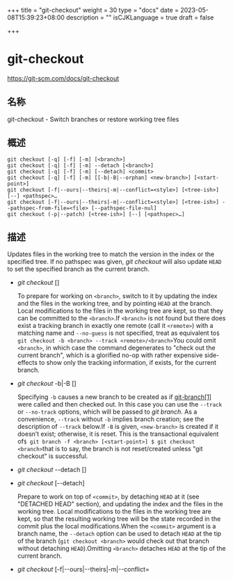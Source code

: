+++
title = "git-checkout"
weight = 30
type = "docs"
date = 2023-05-08T15:39:23+08:00
description = ""
isCJKLanguage = true
draft = false

+++

# git-checkout

https://git-scm.com/docs/git-checkout

## 名称

git-checkout - Switch branches or restore working tree files

## 概述

```
git checkout [-q] [-f] [-m] [<branch>]
git checkout [-q] [-f] [-m] --detach [<branch>]
git checkout [-q] [-f] [-m] [--detach] <commit>
git checkout [-q] [-f] [-m] [[-b|-B|--orphan] <new-branch>] [<start-point>]
git checkout [-f|--ours|--theirs|-m|--conflict=<style>] [<tree-ish>] [--] <pathspec>…
git checkout [-f|--ours|--theirs|-m|--conflict=<style>] [<tree-ish>] --pathspec-from-file=<file> [--pathspec-file-nul]
git checkout (-p|--patch) [<tree-ish>] [--] [<pathspec>…]
```

## 描述

Updates files in the working tree to match the version in the index or the specified tree. If no pathspec was given, *git checkout* will also update `HEAD` to set the specified branch as the current branch.

- *git checkout* [<branch>]

  To prepare for working on `<branch>`, switch to it by updating the index and the files in the working tree, and by pointing `HEAD` at the branch. Local modifications to the files in the working tree are kept, so that they can be committed to the `<branch>`.If `<branch>` is not found but there does exist a tracking branch in exactly one remote (call it `<remote>`) with a matching name and `--no-guess` is not specified, treat as equivalent to`$ git checkout -b <branch> --track <remote>/<branch>`You could omit `<branch>`, in which case the command degenerates to "check out the current branch", which is a glorified no-op with rather expensive side-effects to show only the tracking information, if exists, for the current branch.

- *git checkout* -b|-B <new-branch> [<start-point>]

  Specifying `-b` causes a new branch to be created as if [git-branch[1]](../git-branch) were called and then checked out. In this case you can use the `--track` or `--no-track` options, which will be passed to *git branch*. As a convenience, `--track` without `-b` implies branch creation; see the description of `--track` below.If `-B` is given, `<new-branch>` is created if it doesn’t exist; otherwise, it is reset. This is the transactional equivalent of`$ git branch -f <branch> [<start-point>] $ git checkout <branch>`that is to say, the branch is not reset/created unless "git checkout" is successful.

- *git checkout* --detach [<branch>]

- *git checkout* [--detach] <commit>

  Prepare to work on top of `<commit>`, by detaching `HEAD` at it (see "DETACHED HEAD" section), and updating the index and the files in the working tree. Local modifications to the files in the working tree are kept, so that the resulting working tree will be the state recorded in the commit plus the local modifications.When the `<commit>` argument is a branch name, the `--detach` option can be used to detach `HEAD` at the tip of the branch (`git checkout <branch>` would check out that branch without detaching `HEAD`).Omitting `<branch>` detaches `HEAD` at the tip of the current branch.

- *git checkout* [-f|--ours|--theirs|-m|--conflict=<style>] [<tree-ish>] [--] <pathspec>…

- *git checkout* [-f|--ours|--theirs|-m|--conflict=<style>] [<tree-ish>] --pathspec-from-file=<file> [--pathspec-file-nul]

  Overwrite the contents of the files that match the pathspec. When the `<tree-ish>` (most often a commit) is not given, overwrite working tree with the contents in the index. When the `<tree-ish>` is given, overwrite both the index and the working tree with the contents at the `<tree-ish>`.The index may contain unmerged entries because of a previous failed merge. By default, if you try to check out such an entry from the index, the checkout operation will fail and nothing will be checked out. Using `-f` will ignore these unmerged entries. The contents from a specific side of the merge can be checked out of the index by using `--ours` or `--theirs`. With `-m`, changes made to the working tree file can be discarded to re-create the original conflicted merge result.

- *git checkout* (-p|--patch) [<tree-ish>] [--] [<pathspec>…]

  This is similar to the previous mode, but lets you use the interactive interface to show the "diff" output and choose which hunks to use in the result. See below for the description of `--patch` option.

## 选项

- -q

- --quiet

  Quiet, suppress feedback messages.

- --progress

- --no-progress

  Progress status is reported on the standard error stream by default when it is attached to a terminal, unless `--quiet` is specified. This flag enables progress reporting even if not attached to a terminal, regardless of `--quiet`.

- -f

- --force

  When switching branches, proceed even if the index or the working tree differs from `HEAD`, and even if there are untracked files in the way. This is used to throw away local changes and any untracked files or directories that are in the way.When checking out paths from the index, do not fail upon unmerged entries; instead, unmerged entries are ignored.

- --ours

- --theirs

  When checking out paths from the index, check out stage #2 (*ours*) or #3 (*theirs*) for unmerged paths.Note that during `git rebase` and `git pull --rebase`, *ours* and *theirs* may appear swapped; `--ours` gives the version from the branch the changes are rebased onto, while `--theirs` gives the version from the branch that holds your work that is being rebased.This is because `rebase` is used in a workflow that treats the history at the remote as the shared canonical one, and treats the work done on the branch you are rebasing as the third-party work to be integrated, and you are temporarily assuming the role of the keeper of the canonical history during the rebase. As the keeper of the canonical history, you need to view the history from the remote as `ours` (i.e. "our shared canonical history"), while what you did on your side branch as `theirs` (i.e. "one contributor’s work on top of it").

- -b <new-branch>

  Create a new branch named `<new-branch>`, start it at `<start-point>`, and check the resulting branch out; see [git-branch[1]](../git-branch) for details.

- -B <new-branch>

  Creates the branch `<new-branch>`, start it at `<start-point>`; if it already exists, then reset it to `<start-point>`. And then check the resulting branch out. This is equivalent to running "git branch" with "-f" followed by "git checkout" of that branch; see [git-branch[1]](../git-branch) for details.

- -t

- --track[=(direct|inherit)]

  When creating a new branch, set up "upstream" configuration. See "--track" in [git-branch[1]](../git-branch) for details.If no `-b` option is given, the name of the new branch will be derived from the remote-tracking branch, by looking at the local part of the refspec configured for the corresponding remote, and then stripping the initial part up to the "*". This would tell us to use `hack` as the local branch when branching off of `origin/hack` (or `remotes/origin/hack`, or even `refs/remotes/origin/hack`). If the given name has no slash, or the above guessing results in an empty name, the guessing is aborted. You can explicitly give a name with `-b` in such a case.

- --no-track

  Do not set up "upstream" configuration, even if the `branch.autoSetupMerge` configuration variable is true.

- --guess

- --no-guess

  If `<branch>` is not found but there does exist a tracking branch in exactly one remote (call it `<remote>`) with a matching name, treat as equivalent to`$ git checkout -b <branch> --track <remote>/<branch>`If the branch exists in multiple remotes and one of them is named by the `checkout.defaultRemote` configuration variable, we’ll use that one for the purposes of disambiguation, even if the `<branch>` isn’t unique across all remotes. Set it to e.g. `checkout.defaultRemote=origin` to always checkout remote branches from there if `<branch>` is ambiguous but exists on the *origin* remote. See also `checkout.defaultRemote` in [git-config[1]](../git-config).`--guess` is the default behavior. Use `--no-guess` to disable it.The default behavior can be set via the `checkout.guess` configuration variable.

- -l

  Create the new branch’s reflog; see [git-branch[1]](../git-branch) for details.

- -d

- --detach

  Rather than checking out a branch to work on it, check out a commit for inspection and discardable experiments. This is the default behavior of `git checkout <commit>` when `<commit>` is not a branch name. See the "DETACHED HEAD" section below for details.

- --orphan <new-branch>

  Create a new *orphan* branch, named `<new-branch>`, started from `<start-point>` and switch to it. The first commit made on this new branch will have no parents and it will be the root of a new history totally disconnected from all the other branches and commits.The index and the working tree are adjusted as if you had previously run `git checkout <start-point>`. This allows you to start a new history that records a set of paths similar to `<start-point>` by easily running `git commit -a` to make the root commit.This can be useful when you want to publish the tree from a commit without exposing its full history. You might want to do this to publish an open source branch of a project whose current tree is "clean", but whose full history contains proprietary or otherwise encumbered bits of code.If you want to start a disconnected history that records a set of paths that is totally different from the one of `<start-point>`, then you should clear the index and the working tree right after creating the orphan branch by running `git rm -rf .` from the top level of the working tree. Afterwards you will be ready to prepare your new files, repopulating the working tree, by copying them from elsewhere, extracting a tarball, etc.

- --ignore-skip-worktree-bits

  In sparse checkout mode, `git checkout -- <paths>` would update only entries matched by `<paths>` and sparse patterns in `$GIT_DIR/info/sparse-checkout`. This option ignores the sparse patterns and adds back any files in `<paths>`.

- -m

- --merge

  When switching branches, if you have local modifications to one or more files that are different between the current branch and the branch to which you are switching, the command refuses to switch branches in order to preserve your modifications in context. However, with this option, a three-way merge between the current branch, your working tree contents, and the new branch is done, and you will be on the new branch.When a merge conflict happens, the index entries for conflicting paths are left unmerged, and you need to resolve the conflicts and mark the resolved paths with `git add` (or `git rm` if the merge should result in deletion of the path).When checking out paths from the index, this option lets you recreate the conflicted merge in the specified paths.When switching branches with `--merge`, staged changes may be lost.

- --conflict=<style>

  The same as `--merge` option above, but changes the way the conflicting hunks are presented, overriding the `merge.conflictStyle` configuration variable. Possible values are "merge" (default), "diff3", and "zdiff3".

- -p

- --patch

  Interactively select hunks in the difference between the `<tree-ish>` (or the index, if unspecified) and the working tree. The chosen hunks are then applied in reverse to the working tree (and if a `<tree-ish>` was specified, the index).This means that you can use `git checkout -p` to selectively discard edits from your current working tree. See the “Interactive Mode” section of [git-add[1]](../git-add) to learn how to operate the `--patch` mode.Note that this option uses the no overlay mode by default (see also `--overlay`), and currently doesn’t support overlay mode.

- --ignore-other-worktrees

  `git checkout` refuses when the wanted ref is already checked out by another worktree. This option makes it check the ref out anyway. In other words, the ref can be held by more than one worktree.

- --overwrite-ignore

- --no-overwrite-ignore

  Silently overwrite ignored files when switching branches. This is the default behavior. Use `--no-overwrite-ignore` to abort the operation when the new branch contains ignored files.

- --recurse-submodules

- --no-recurse-submodules

  Using `--recurse-submodules` will update the content of all active submodules according to the commit recorded in the superproject. If local modifications in a submodule would be overwritten the checkout will fail unless `-f` is used. If nothing (or `--no-recurse-submodules`) is used, submodules working trees will not be updated. Just like [git-submodule[1]](../git-submodule), this will detach `HEAD` of the submodule.

- --overlay

- --no-overlay

  In the default overlay mode, `git checkout` never removes files from the index or the working tree. When specifying `--no-overlay`, files that appear in the index and working tree, but not in `<tree-ish>` are removed, to make them match `<tree-ish>` exactly.

- --pathspec-from-file=<file>

  Pathspec is passed in `<file>` instead of commandline args. If `<file>` is exactly `-` then standard input is used. Pathspec elements are separated by LF or CR/LF. Pathspec elements can be quoted as explained for the configuration variable `core.quotePath` (see [git-config[1]](../git-config)). See also `--pathspec-file-nul` and global `--literal-pathspecs`.

- --pathspec-file-nul

  Only meaningful with `--pathspec-from-file`. Pathspec elements are separated with NUL character and all other characters are taken literally (including newlines and quotes).

- <branch>

  Branch to checkout; if it refers to a branch (i.e., a name that, when prepended with "refs/heads/", is a valid ref), then that branch is checked out. Otherwise, if it refers to a valid commit, your `HEAD` becomes "detached" and you are no longer on any branch (see below for details).You can use the `@{-N}` syntax to refer to the N-th last branch/commit checked out using "git checkout" operation. You may also specify `-` which is synonymous to `@{-1}`.As a special case, you may use `A...B` as a shortcut for the merge base of `A` and `B` if there is exactly one merge base. You can leave out at most one of `A` and `B`, in which case it defaults to `HEAD`.

- <new-branch>

  Name for the new branch.

- <start-point>

  The name of a commit at which to start the new branch; see [git-branch[1]](../git-branch) for details. Defaults to `HEAD`.As a special case, you may use `"A...B"` as a shortcut for the merge base of `A` and `B` if there is exactly one merge base. You can leave out at most one of `A` and `B`, in which case it defaults to `HEAD`.

- <tree-ish>

  Tree to checkout from (when paths are given). If not specified, the index will be used.As a special case, you may use `"A...B"` as a shortcut for the merge base of `A` and `B` if there is exactly one merge base. You can leave out at most one of `A` and `B`, in which case it defaults to `HEAD`.

- --

  Do not interpret any more arguments as options.

- <pathspec>…

  Limits the paths affected by the operation.For more details, see the *pathspec* entry in [gitglossary[7]](../../7/gitglossary).

## DETACHED HEAD

`HEAD` normally refers to a named branch (e.g. `master`). Meanwhile, each branch refers to a specific commit. Let’s look at a repo with three commits, one of them tagged, and with branch `master` checked out:

```
           HEAD (refers to branch 'master')
            |
            v
a---b---c  branch 'master' (refers to commit 'c')
    ^
    |
  tag 'v2.0' (refers to commit 'b')
```

When a commit is created in this state, the branch is updated to refer to the new commit. Specifically, *git commit* creates a new commit `d`, whose parent is commit `c`, and then updates branch `master` to refer to new commit `d`. `HEAD` still refers to branch `master` and so indirectly now refers to commit `d`:

``` bash
$ edit; git add; git commit

               HEAD (refers to branch 'master')
                |
                v
a---b---c---d  branch 'master' (refers to commit 'd')
    ^
    |
  tag 'v2.0' (refers to commit 'b')
```

It is sometimes useful to be able to checkout a commit that is not at the tip of any named branch, or even to create a new commit that is not referenced by a named branch. Let’s look at what happens when we checkout commit `b` (here we show two ways this may be done):

``` bash
$ git checkout v2.0  # or
$ git checkout master^^

   HEAD (refers to commit 'b')
    |
    v
a---b---c---d  branch 'master' (refers to commit 'd')
    ^
    |
  tag 'v2.0' (refers to commit 'b')
```

Notice that regardless of which checkout command we use, `HEAD` now refers directly to commit `b`. This is known as being in detached `HEAD` state. It means simply that `HEAD` refers to a specific commit, as opposed to referring to a named branch. Let’s see what happens when we create a commit:

``` bash
$ edit; git add; git commit

     HEAD (refers to commit 'e')
      |
      v
      e
     /
a---b---c---d  branch 'master' (refers to commit 'd')
    ^
    |
  tag 'v2.0' (refers to commit 'b')
```

There is now a new commit `e`, but it is referenced only by `HEAD`. We can of course add yet another commit in this state:

``` bash
$ edit; git add; git commit

	 HEAD (refers to commit 'f')
	  |
	  v
      e---f
     /
a---b---c---d  branch 'master' (refers to commit 'd')
    ^
    |
  tag 'v2.0' (refers to commit 'b')
```

In fact, we can perform all the normal Git operations. But, let’s look at what happens when we then checkout `master`:

``` bash
$ git checkout master

               HEAD (refers to branch 'master')
      e---f     |
     /          v
a---b---c---d  branch 'master' (refers to commit 'd')
    ^
    |
  tag 'v2.0' (refers to commit 'b')
```

It is important to realize that at this point nothing refers to commit `f`. Eventually commit `f` (and by extension commit `e`) will be deleted by the routine Git garbage collection process, unless we create a reference before that happens. If we have not yet moved away from commit `f`, any of these will create a reference to it:

``` bash
$ git checkout -b foo  # or "git switch -c foo"  (1)
$ git branch foo                                 (2)
$ git tag foo                                    (3)
```

1. creates a new branch `foo`, which refers to commit `f`, and then updates `HEAD` to refer to branch `foo`. In other words, we’ll no longer be in detached `HEAD` state after this command.
2. similarly creates a new branch `foo`, which refers to commit `f`, but leaves `HEAD` detached.
3. creates a new tag `foo`, which refers to commit `f`, leaving `HEAD` detached.

If we have moved away from commit `f`, then we must first recover its object name (typically by using git reflog), and then we can create a reference to it. For example, to see the last two commits to which `HEAD` referred, we can use either of these commands:

``` bash
$ git reflog -2 HEAD # or
$ git log -g -2 HEAD
```

## ARGUMENT DISAMBIGUATION

When there is only one argument given and it is not `--` (e.g. `git checkout abc`), and when the argument is both a valid `<tree-ish>` (e.g. a branch `abc` exists) and a valid `<pathspec>` (e.g. a file or a directory whose name is "abc" exists), Git would usually ask you to disambiguate. Because checking out a branch is so common an operation, however, `git checkout abc` takes "abc" as a `<tree-ish>` in such a situation. Use `git checkout -- <pathspec>` if you want to checkout these paths out of the index.

## 示例

1. The following sequence checks out the `master` branch, reverts the `Makefile` to two revisions back, deletes `hello.c` by mistake, and gets it back from the index.

   ```
   $ git checkout master             (1)
   $ git checkout master~2 Makefile  (2)
   $ rm -f hello.c
   $ git checkout hello.c            (3)
   ```

   1. switch branch
   2. take a file out of another commit
   3. restore `hello.c` from the index

   If you want to check out *all* C source files out of the index, you can say

   ```
   $ git checkout -- '*.c'
   ```

   Note the quotes around `*.c`. The file `hello.c` will also be checked out, even though it is no longer in the working tree, because the file globbing is used to match entries in the index (not in the working tree by the shell).

   If you have an unfortunate branch that is named `hello.c`, this step would be confused as an instruction to switch to that branch. You should instead write:

   ```
   $ git checkout -- hello.c
   ```

2. After working in the wrong branch, switching to the correct branch would be done using:

   ```
   $ git checkout mytopic
   ```

   However, your "wrong" branch and correct `mytopic` branch may differ in files that you have modified locally, in which case the above checkout would fail like this:

   ```
   $ git checkout mytopic
   error: You have local changes to 'frotz'; not switching branches.
   ```

   You can give the `-m` flag to the command, which would try a three-way merge:

   ```
   $ git checkout -m mytopic
   Auto-merging frotz
   ```

   After this three-way merge, the local modifications are *not* registered in your index file, so `git diff` would show you what changes you made since the tip of the new branch.

3. When a merge conflict happens during switching branches with the `-m` option, you would see something like this:

   ```
   $ git checkout -m mytopic
   Auto-merging frotz
   ERROR: Merge conflict in frotz
   fatal: merge program failed
   ```

   At this point, `git diff` shows the changes cleanly merged as in the previous example, as well as the changes in the conflicted files. Edit and resolve the conflict and mark it resolved with `git add` as usual:

   ```
   $ edit frotz
   $ git add frotz
   ```

## 配置

Everything below this line in this section is selectively included from the [git-config[1]](../git-config) documentation. The content is the same as what’s found there:

- checkout.defaultRemote

  When you run `git checkout <something>` or `git switch <something>` and only have one remote, it may implicitly fall back on checking out and tracking e.g. `origin/<something>`. This stops working as soon as you have more than one remote with a `<something>` reference. This setting allows for setting the name of a preferred remote that should always win when it comes to disambiguation. The typical use-case is to set this to `origin`.Currently this is used by [git-switch[1]](../git-switch) and [git-checkout[1]](../git-checkout) when `git checkout <something>` or `git switch <something>` will checkout the `<something>` branch on another remote, and by [git-worktree[1]](../git-worktree) when `git worktree add` refers to a remote branch. This setting might be used for other checkout-like commands or functionality in the future.

- checkout.guess

  Provides the default value for the `--guess` or `--no-guess` option in `git checkout` and `git switch`. See [git-switch[1]](../git-switch) and [git-checkout[1]](../git-checkout).

- checkout.workers

  The number of parallel workers to use when updating the working tree. The default is one, i.e. sequential execution. If set to a value less than one, Git will use as many workers as the number of logical cores available. This setting and `checkout.thresholdForParallelism` affect all commands that perform checkout. E.g. checkout, clone, reset, sparse-checkout, etc.Note: parallel checkout usually delivers better performance for repositories located on SSDs or over NFS. For repositories on spinning disks and/or machines with a small number of cores, the default sequential checkout often performs better. The size and compression level of a repository might also influence how well the parallel version performs.

- checkout.thresholdForParallelism

  When running parallel checkout with a small number of files, the cost of subprocess spawning and inter-process communication might outweigh the parallelization gains. This setting allows to define the minimum number of files for which parallel checkout should be attempted. The default is 100.

## 另请参阅

[git-switch[1]](../git-switch), [git-restore[1]](../git-restore)

## GIT

  这是[git[1]](../../Git)工具集中的一部分。